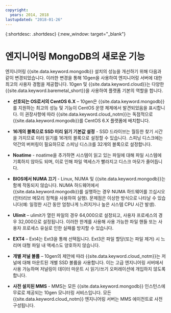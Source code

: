 ```yaml
---
copyright:
  years: 2014, 2018
lastupdated: "2018-01-26"
---
```


{:shortdesc: .shortdesc}
{:new_window: target="_blank"}

# 엔지니어링 MongoDB의 새로운 기능 <!--installations-->

엔지니어링 {{site.data.keyword.mongodb}} 설치의 성능을 개선하기 위해 다음과 같이 변경되었습니다. 이러한 변경을 통해 10gen을 사용하여 엔지니어링 서버에 대한 최고의 사용자 경험을 제공합니다. 10gen 및 {{site.data.keyword.cloud}}는 다양한 {{site.data.keyword.baremetal_short}}을 사용하여 플랫폼 기본의 역할을 합니다. <!--{{site.data.keyword.baremetal_short}} provide a consistent high performance set of available resources that cannot be matched in shared resource, multi-tenant platforms.-->  

* **선호되는 OS로서의 CentOS 6.X** – 10gen은 {{site.data.keyword.mongodb}}를 지원하는 최고의 성능 및 기능이 CentOS 운영 체제에서 발견되었음을 표시합니다. 이 권장사항에 따라 {{site.data.keyword.cloud_notm}}는 독점적으로 {{site.data.keyword.mongodb}}를 CentOS 6.X 플랫폼에 배치합니다.

* **16개의 블록으로 SSD 미리 읽기 기본값 설정** - SSD 드라이브는 월등한 찾기 시간을 가지므로 미리 읽기를 16개의 블록으로 설정할 수 있습니다. 스피닝 디스크에는 약간의 버퍼링이 필요하므로 스피닝 디스크를 32개의 블록으로 설정합니다.

* **Noatime** - noatime을 추가하면 시스템이 읽고 있는 파일에 대해 파일 시스템에 기록하지 않아도 되며, 이로 인해 파일 액세스가 빨라지고 디스크 마모가 줄어듭니다.

* **BIOS에서 NUMA 끄기** - Linux, NUMA 및 {{site.data.keyword.mongodb}}는 함께 작동되지 않습니다. NUMA 하드웨어에서 {{site.data.keyword.mongodb}}를 실행하는 경우 NUMA 하드웨어를 끄십시오(인터리브 메모리 정책을 사용하여 실행). 문제점은 이상한 방식으로 나타날 수 있습니다(예: 일정한 시간 동안 엄청나게 느려지거나 높은 시스템 CPU 시간 발생).

* **Ulimit** – ulimit가 열린 파일의 경우 64,000으로 설정되고, 사용자 프로세스의 경우 32,000으로 설정됩니다. 이러한 한계를 사용해 사용 가능한 파일 핸들 또는 사용자 프로세스 유실로 인한 실패를 방지할 수 있습니다.

* **EXT4** – Ext4는 Ext3을 통해 선택됩니다. Ext3은 파일 할당(또는 파일 제거) 시 느리며 대형 파일 내 액세스도 양호하지 않습니다.

* **개별 저널 볼륨** – 10gen의 제안에 따라 {{site.data.keyword.cloud_notm}}는 저널에 대해 마운트된 개별 SSD 볼륨을 사용합니다. 이는 고급 엔지니어링 서버에서 사용 가능하며 저널링이 데이터 마운트 시 읽기/쓰기 오퍼레이션에 개입하지 않도록 합니다.

* **사전 설치된 MMS** -  MMS는 모든 {{site.data.keyword.mongodb}} 인스턴스에 무료로 제공되는 10gen 모니터링 서비스입니다. 모든 {{site.data.keyword.cloud_notm}} 엔지니어링 서버는 MMS 에이전트로 사전 구성됩니다.
